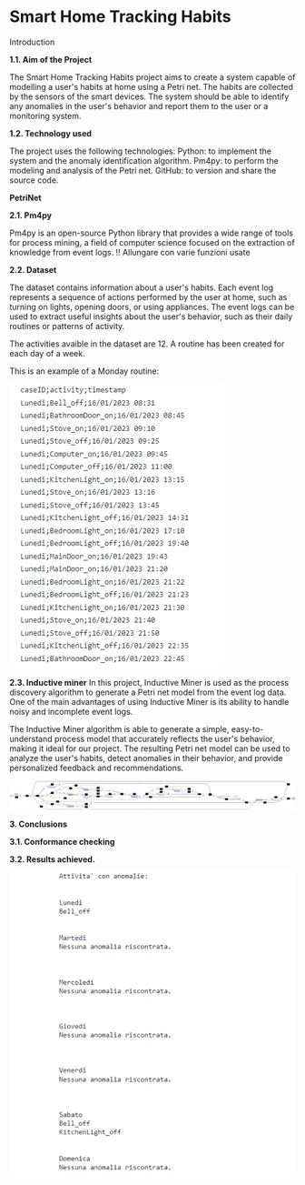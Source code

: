 # Smart Home Tracking Habits


Introduction

**1.1. Aim of the Project**

The Smart Home Tracking Habits project aims to create a system capable of modelling a user's habits at home using a Petri net.
The habits are collected by the sensors of the smart devices.
The system should be able to identify any anomalies in the user's behavior and report them to the user or a monitoring system.

**1.2. Technology used**

The project uses the following technologies:
Python: to implement the system and the anomaly identification algorithm.
Pm4py: to perform the modeling and analysis of the Petri net.
GitHub: to version and share the source code.

**PetriNet**


**2.1. Pm4py**


Pm4py is an open-source Python library that provides a wide range of tools for process mining, a field of computer science focused on the extraction of knowledge from event logs. 
!! Allungare con varie funzioni usate 


**2.2. Dataset**

The dataset contains information about a user's habits.
Each event log represents a sequence of actions performed by the user at home, such as turning on lights, opening doors, or using appliances. The event logs can be used to extract useful insights about the user's behavior, such as their daily routines or patterns of activity.

The activities avaible in the dataset are 12.
A routine has been created for each day of a week. 

This is an example of a Monday routine: 


![alt tag](https://github.com/ELENAZAZA/Formal-method-project/blob/main/dataset.png)

**2.3. Inductive miner**
In this project, Inductive Miner is used as the process discovery algorithm to generate a Petri net model from the event log data. One of the main advantages of using Inductive Miner is its ability to handle noisy and incomplete event logs.

The Inductive Miner algorithm is able to generate a simple, easy-to-understand process model that accurately reflects the user's behavior, making it ideal for our project. The resulting Petri net model can be used to analyze the user's habits, detect anomalies in their behavior, and provide personalized feedback and recommendations.

![alt tag](https://github.com/ELENAZAZA/Formal-method-project/blob/main/petrinet.png)

**3. Conclusions**

**3.1. Conformance checking**

**3.2. Results achieved.**


![alt tag](https://github.com/ELENAZAZA/Formal-method-project/blob/main/Result.png)
